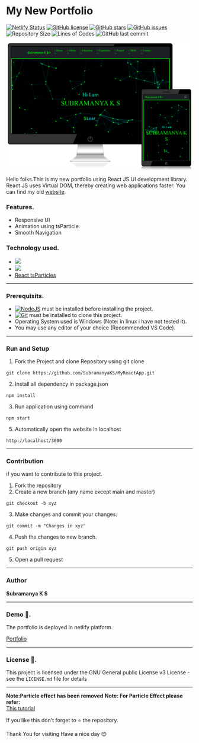 # My New Portfolio

[![Netlify Status](https://api.netlify.com/api/v1/badges/f16a267e-7689-4a90-b42c-8becaad56141/deploy-status)](https://app.netlify.com/sites/subramanyaks/deploys)
[![GitHub license](https://img.shields.io/github/license/SubramanyaKS/MYReactApp?style=for-the-badge)](https://github.com/SubramanyaKS/MYReactApp/blob/main/LICENCE)
[![GitHub stars](https://img.shields.io/github/stars/SubramanyaKS/MYReactApp?style=for-the-badge)](https://github.com/SubramanyaKS/MYReactApp/stargazers)
[![GitHub issues](https://img.shields.io/github/issues/SubramanyaKS/MYReactApp?style=for-the-badge)](https://github.com/SubramanyaKS/MYReactApp/issues)
![Repository Size](https://img.shields.io/github/repo-size/SubramanyaKS/MYReactApp?style=for-the-badge)
![Lines of Codes](https://img.shields.io/tokei/lines/github.com/SubramanyaKS/MYReactApp?style=for-the-badge)
![GitHub last commit](https://img.shields.io/github/last-commit/SubramanyaKS/MYReactApp?style=for-the-badge)

<img src="https://github.com/SubramanyaKS/MYReactApp/blob/main/public/images/preview.png" alt ="preview"/>

Hello folks.This is my new portfolio using React JS UI development library. React JS uses Virtual DOM, thereby creating web applications faster. You can find my old [website](https://subramanyaks.github.io).


### Features.

* Responsive UI
* Animation using tsParticle.
* Smooth Navigation


### Technology used.

* [<img src="https://img.shields.io/badge/React-20232A?style=for-the-badge&logo=react&logoColor=61DAFB"/>](https://reactjs.org/)
* [<img src="https://img.shields.io/badge/Bootstrap-563D7C?style=for-the-badge&logo=bootstrap&logoColor=white"/>](https://react-bootstrap.github.io/)
* [React tsParticles](https://github.com/matteobruni/tsparticles)

---

### Prerequisits.

* [![NodeJS](https://img.shields.io/badge/node.js-6DA55F?style=for-the-badge&logo=node.js&logoColor=white)](https://nodejs.org/) must be installed before installing the project.
* [![Git](https://img.shields.io/badge/git-%23F05033.svg?style=for-the-badge&logo=git&logoColor=white)](https://git-scm.com/) must be installed to clone this project.
* Operating System used is Windows  (Note: in linux i have not tested it).
* You may use any editor of your choice (Recommended VS Code).

---

### Run and Setup

1. Fork the Project and clone Repository using git clone

```
git clone https://github.com/SubramanyaKS/MyReactApp.git
```

2.  Install all dependency in package.json

```
npm install
```

3.  Run application using command

```
npm start
```

5. Automatically open the website in localhost

```
http://localhost/3000
```
---

### Contribution

if you want to contribute to this project. 

1. Fork the repository
2. Create a new branch (any name except main and master)
```
git checkout -b xyz
```
3. Make changes and commit your changes.
```
git commit -m "Changes in xyz"
```
4. Push the changes to new branch.
```
git push origin xyz
```
5. Open a pull request

---

### Author

**Subramanya K S**


---
### Demo 🚀. 

The portfolio is deployed in netlify platform.

[Portfolio](https://subramanyaks.netlify.app/)

---
### License 📄.

This project is licensed under the GNU General public License v3 License - see the `LICENSE.md` file for details


---
**Note:Particle effect has been removed**
**Note: For Particle Effect please refer:**             
[This tutorial](https://www.youtube.com/watch?v=uuohRbc18zE)

If you like this don't forget to ⭐ the repository.


Thank You for visiting
Have a nice day 😊 
